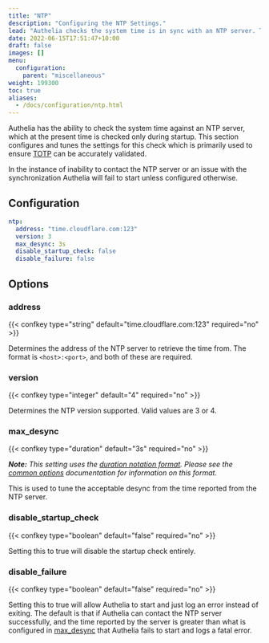 ```yaml
---
title: "NTP"
description: "Configuring the NTP Settings."
lead: "Authelia checks the system time is in sync with an NTP server. This section describes how to configure and tune this."
date: 2022-06-15T17:51:47+10:00
draft: false
images: []
menu:
  configuration:
    parent: "miscellaneous"
weight: 199300
toc: true
aliases:
  - /docs/configuration/ntp.html
---
```


Authelia has the ability to check the system time against an NTP server, which at the present time is checked only
during startup. This section configures and tunes the settings for this check which is primarily used to ensure
[TOTP](../second-factor/time-based-one-time-password.md) can be accurately validated.

In the instance of inability to contact the NTP server or an issue with the synchronization Authelia will fail to start
unless configured otherwise.

## Configuration

```yaml
ntp:
  address: "time.cloudflare.com:123"
  version: 3
  max_desync: 3s
  disable_startup_check: false
  disable_failure: false
```

## Options

### address

{{< confkey type="string" default="time.cloudflare.com:123" required="no" >}}

Determines the address of the NTP server to retrieve the time from. The format is `<host>:<port>`, and both of these are
required.

### version

{{< confkey type="integer" default="4" required="no" >}}

Determines the NTP version supported. Valid values are 3 or 4.

### max_desync

{{< confkey type="duration" default="3s" required="no" >}}

*__Note:__ This setting uses the [duration notation format](../prologue/common.md#duration-notation-format). Please see
the [common options](../prologue/common.md#duration-notation-format) documentation for information on this format.*

This is used to tune the acceptable desync from the time reported from the NTP server.

### disable_startup_check

{{< confkey type="boolean" default="false" required="no" >}}

Setting this to true will disable the startup check entirely.

### disable_failure

{{< confkey type="boolean" default="false" required="no" >}}

Setting this to true will allow Authelia to start and just log an error instead of exiting. The default is that if
Authelia can contact the NTP server successfully, and the time reported by the server is greater than what is configured
in [max_desync](#max_desync) that Authelia fails to start and logs a fatal error.
